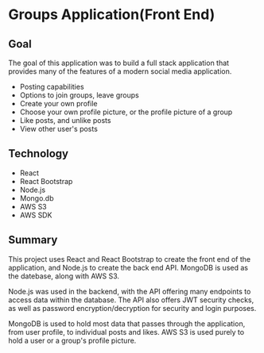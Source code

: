 # Groups Application(Front End)

## Goal

The goal of this application was to build a full stack application that provides many of the features of a modern social media application.

- Posting capabilities
- Options to join groups, leave groups
- Create your own profile
- Choose your own profile picture, or the profile picture of a group
- Like posts, and unlike posts
- View other user's posts

## Technology

- React
- React Bootstrap
- Node.js
- Mongo.db
- AWS S3
- AWS SDK

## Summary

This project uses React and React Bootstrap to create the front end of the application, and Node.js to create the back end API. MongoDB is used as the datebase, along with AWS S3.

Node.js was used in the backend, with the API offering many endpoints to access data within the database. The API also offers JWT security checks, as well as password encryption/decryption for security and login purposes.

MongoDB is used to hold most data that passes through the application, from user profile, to individual posts and likes. AWS S3 is used purely to hold a user or a group's profile picture.
